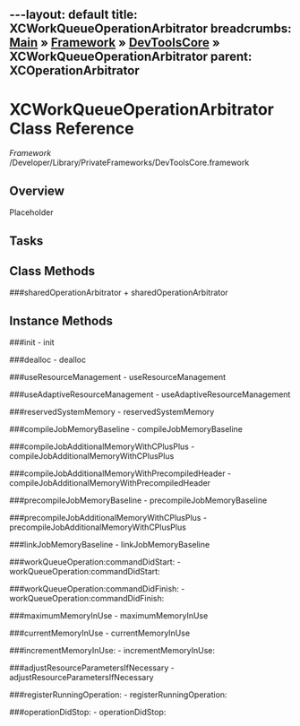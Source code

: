 ---layout: default
title: XCWorkQueueOperationArbitrator
breadcrumbs: <a href="/index.html">Main</a> &raquo; <a href="/Frameworks.html">Framework</a> &raquo; <a href="/Frameworks/DevToolsCore.html">DevToolsCore</a> &raquo; XCWorkQueueOperationArbitrator
parent: XCOperationArbitrator 
---
# XCWorkQueueOperationArbitrator Class Reference

*Framework* /Developer/Library/PrivateFrameworks/DevToolsCore.framework

## Overview

Placeholder

## Tasks

## Class Methods

<a name="+sharedOperationArbitrator"></a>
###sharedOperationArbitrator
    + sharedOperationArbitrator

## Instance Methods

<a name="-init"></a>
###init
    - init

<a name="-dealloc"></a>
###dealloc
    - dealloc

<a name="-useResourceManagement"></a>
###useResourceManagement
    - useResourceManagement

<a name="-useAdaptiveResourceManagement"></a>
###useAdaptiveResourceManagement
    - useAdaptiveResourceManagement

<a name="-reservedSystemMemory"></a>
###reservedSystemMemory
    - reservedSystemMemory

<a name="-compileJobMemoryBaseline"></a>
###compileJobMemoryBaseline
    - compileJobMemoryBaseline

<a name="-compileJobAdditionalMemoryWithCPlusPlus"></a>
###compileJobAdditionalMemoryWithCPlusPlus
    - compileJobAdditionalMemoryWithCPlusPlus

<a name="-compileJobAdditionalMemoryWithPrecompiledHeader"></a>
###compileJobAdditionalMemoryWithPrecompiledHeader
    - compileJobAdditionalMemoryWithPrecompiledHeader

<a name="-precompileJobMemoryBaseline"></a>
###precompileJobMemoryBaseline
    - precompileJobMemoryBaseline

<a name="-precompileJobAdditionalMemoryWithCPlusPlus"></a>
###precompileJobAdditionalMemoryWithCPlusPlus
    - precompileJobAdditionalMemoryWithCPlusPlus

<a name="-linkJobMemoryBaseline"></a>
###linkJobMemoryBaseline
    - linkJobMemoryBaseline

<a name="-workQueueOperation:commandDidStart:"></a>
###workQueueOperation:commandDidStart:
    - workQueueOperation:commandDidStart:

<a name="-workQueueOperation:commandDidFinish:"></a>
###workQueueOperation:commandDidFinish:
    - workQueueOperation:commandDidFinish:

<a name="-maximumMemoryInUse"></a>
###maximumMemoryInUse
    - maximumMemoryInUse

<a name="-currentMemoryInUse"></a>
###currentMemoryInUse
    - currentMemoryInUse

<a name="-incrementMemoryInUse:"></a>
###incrementMemoryInUse:
    - incrementMemoryInUse:

<a name="-adjustResourceParametersIfNecessary"></a>
###adjustResourceParametersIfNecessary
    - adjustResourceParametersIfNecessary

<a name="-registerRunningOperation:"></a>
###registerRunningOperation:
    - registerRunningOperation:

<a name="-operationDidStop:"></a>
###operationDidStop:
    - operationDidStop:

